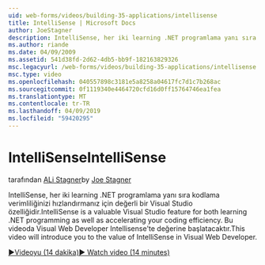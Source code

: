 ```yaml
---
uid: web-forms/videos/building-35-applications/intellisense
title: IntelliSense | Microsoft Docs
author: JoeStagner
description: IntelliSense, her iki learning .NET programlama yanı sıra kodlama verimliliğinizi hızlandırmanız için değerli bir Visual Studio özelliğidir. Bu videoda başlatacaktır...
ms.author: riande
ms.date: 04/09/2009
ms.assetid: 541d38fd-2d62-4db5-bb9f-182163829326
msc.legacyurl: /web-forms/videos/building-35-applications/intellisense
msc.type: video
ms.openlocfilehash: 040557898c3181e5a8258a04617fc7d1c7b268ac
ms.sourcegitcommit: 0f1119340e4464720cfd16d0ff15764746ea1fea
ms.translationtype: MT
ms.contentlocale: tr-TR
ms.lasthandoff: 04/09/2019
ms.locfileid: "59420295"
---
```

# <a name="intellisense"></a><span data-ttu-id="6dbbd-104">IntelliSense</span><span class="sxs-lookup"><span data-stu-id="6dbbd-104">IntelliSense</span></span>

<span data-ttu-id="6dbbd-105">tarafından [ALi Stagner](https://github.com/JoeStagner)</span><span class="sxs-lookup"><span data-stu-id="6dbbd-105">by [Joe Stagner](https://github.com/JoeStagner)</span></span>

<span data-ttu-id="6dbbd-106">IntelliSense, her iki learning .NET programlama yanı sıra kodlama verimliliğinizi hızlandırmanız için değerli bir Visual Studio özelliğidir.</span><span class="sxs-lookup"><span data-stu-id="6dbbd-106">IntelliSense is a valuable Visual Studio feature for both learning .NET programming as well as accelerating your coding efficiency.</span></span> <span data-ttu-id="6dbbd-107">Bu videoda Visual Web Developer Intellisense'te değerine başlatacaktır.</span><span class="sxs-lookup"><span data-stu-id="6dbbd-107">This video will introduce you to the value of IntelliSense in Visual Web Developer.</span></span>

[<span data-ttu-id="6dbbd-108">&#9654;Videoyu (14 dakika)</span><span class="sxs-lookup"><span data-stu-id="6dbbd-108">&#9654; Watch video (14 minutes)</span></span>](https://channel9.msdn.com/Blogs/ASP-NET-Site-Videos/intellisense)
